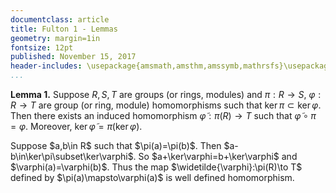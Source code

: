 ```yaml
---
documentclass: article
title: Fulton 1 - Lemmas
geometry: margin=1in
fontsize: 12pt
published: November 15, 2017
header-includes: \usepackage{amsmath,amsthm,amssymb,mathrsfs}\usepackage[all]{xy}
...
```


**Lemma 1.**
Suppose $R,S,T$ are groups (or rings, modules) and $\pi:R\to S$, $\varphi:R\to T$
are group (or ring, module) homomorphisms such that $\ker\pi\subset\ker\varphi$.
Then there exists an
induced homomorphism $\widetilde{\varphi}:\pi(R)\to T$ such that
$\widetilde{\varphi}\circ\pi=\varphi$. Moreover, $\ker\widetilde{\varphi}=\pi(\ker\varphi)$.

<div class="proof">
Suppose $a,b\in R$ such that $\pi(a)=\pi(b)$. Then $a-b\in\ker\pi\subset\ker\varphi$.
So $a+\ker\varphi=b+\ker\varphi$ and $\varphi(a)=\varphi(b)$. Thus the map
$\widetilde{\varphi}:\pi(R)\to T$ defined by $\pi(a)\mapsto\varphi(a)$ is well defined
homomorphism.
</div>
